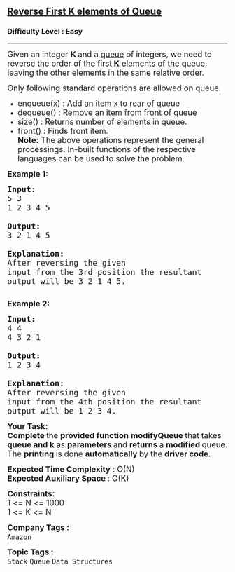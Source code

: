<h2><a href="https://practice.geeksforgeeks.org/problems/reverse-first-k-elements-of-queue/1?page=1&difficulty[]=0&status[]=unsolved&sortBy=submissions">Reverse First K elements of Queue</a></h2><h3>Difficulty Level : Easy</h3><hr><div class="problems_problem_content__Xm_eO"><p><span style="font-size:18px">Given an integer <strong>K </strong>and a&nbsp;<a href="http://www.geeksforgeeks.org/queue-data-structure/">queue</a>&nbsp;of integers, we need to reverse the order of the first<strong> K</strong> elements of the queue, leaving the other elements in the same relative order.</span></p>

<p><span style="font-size:18px">Only following standard operations are allowed on queue.</span></p>

<ul>
	<li><span style="font-size:18px">enqueue(x) : Add an item x to rear of queue</span></li>
	<li><span style="font-size:18px">dequeue() : Remove an item from front of queue</span></li>
	<li><span style="font-size:18px">size() : Returns number of elements in queue.</span></li>
	<li><span style="font-size:18px">front() : Finds front item.<br>
	<strong>Note:</strong> The above operations represent the general processings. In-built functions of the respective languages&nbsp;can be used to solve the problem.</span></li>
</ul>

<p><strong><span style="font-size:18px">Example 1:</span></strong></p>

<pre><strong><span style="font-size:18px">Input:
</span></strong><span style="font-size:18px">5 3
1 2 3 4 5

<strong>Output: 
</strong>3 2 1 4 5
<strong>
Explanation: 
</strong>After reversing the given
input from the 3rd position the resultant
output will be 3 2 1 4 5.
</span>
</pre>

<p><strong><span style="font-size:18px">Example 2:</span></strong></p>

<pre><strong><span style="font-size:18px">Input:
</span></strong><span style="font-size:18px">4 4
4 3 2 1

<strong>Output: 
</strong>1 2 3 4
<strong>
Explanation: 
</strong>After reversing the given
input from the 4th position the resultant
output will be 1 2 3 4.</span></pre>

<p><strong><span style="font-size:18px">Your Task:</span></strong><br>
<span style="font-size:18px"><strong>Complete </strong>the <strong>provided function</strong> <strong>modifyQueue </strong>that takes <strong>queue and k</strong> as <strong>parameters </strong>and <strong>returns </strong>a <strong>modified </strong>queue. The <strong>printing </strong>is done <strong>automatically </strong>by the <strong>driver code</strong>.</span></p>

<p><span style="font-size:18px"><strong>Expected Time Complexity</strong> : O(N)<br>
<strong>Expected Auxiliary Space </strong>: O(K)</span></p>

<p><span style="font-size:18px"><strong>Constraints:</strong><br>
1 &lt;= N &lt;= 1000<br>
1 &lt;= K &lt;= N</span></p>
</div><p><span style=font-size:18px><strong>Company Tags : </strong><br><code>Amazon</code>&nbsp;<br><p><span style=font-size:18px><strong>Topic Tags : </strong><br><code>Stack</code>&nbsp;<code>Queue</code>&nbsp;<code>Data Structures</code>&nbsp;